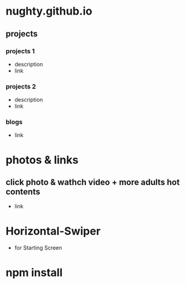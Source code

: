 # nughty.github.io

## projects
### projects 1
- description
- link

### projects 2
- description
- link


### blogs
- link 

# photos & links
## click photo & wathch video + more adults hot contents
- link


# Horizontal-Swiper
- for Starting Screen

# npm install
